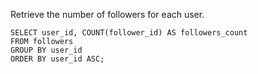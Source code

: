 Retrieve the number of followers for each user.

    SELECT user_id, COUNT(follower_id) AS followers_count
    FROM followers
    GROUP BY user_id
    ORDER BY user_id ASC;